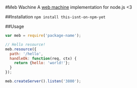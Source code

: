 #Meb Wachine
A [web machine](https://github.com/basho/webmachine/wiki) implementation
for node.js <3


##Installation
`npm install this-isnt-on-npm-yet`


##Usage

```javascript
var meb = require('package-name');

// Hello resource!
meb.resource({
  path: '/hello',
  handleOk: function(req, ctx) {
    return {hello: 'world!'};
  }
});

meb.createServer().listen('3800');
```

